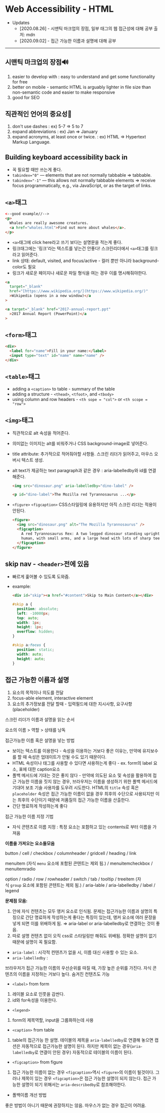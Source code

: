 # Web Accessibility - HTML

- Updates
  - [2020.08.26] - 시맨틱 마크업의 장점, 일부 태그의 웹 접근성에 대해 공부 출저: mdn
  - [2020.09.02] - 접근 가능한 이름과 설명에 대해 공부

---

## 시맨틱 마크업의 장점🔊

1. easier to develop with : easy to understand and get some functionality for free
2. better on mobile - semantic HTML is arguably lighter in file size than non-semantic code and easier to make responsive
3. good for SEO

## 직관적인 언어의 중요성🔎

1. don't use dashes : ex) 5-7 ⇒ 5 to 7
2. expand abbreviations : ex) Jan ⇒ January
3. expand acronyms, at least once or twice. : ex) HTML ⇒ Hypertext Markup Language.

## Building keyboard accessibility back in

- 꼭 필요할 때만 쓰는게 좋다.
- `tabindex="0"` — elements that are not normally tabbable ⇒ tabbable.
- `tabindex="-1"` — this allows not normally tabbable elements ⇒ receive focus programmatically, e.g., via JavaScript, or as the target of links.

## `<a>`태그

```html
<--good example//-->
<p>
  Whales are really awesome creatures.
  <a href="whales.html">Find out more about whales</a>.
</p>
```

- `<a>`태그에 click here라고 쓰기 보다는 설명문을 적는게 좋다.
- 링크태그에는 '링크'라는 텍스트를 넣는건 안좋다! 스크린리더에서 `<a>`태그를 링크라고 읽어준다.
- link 상태: default, visited, and focus/active - 컬러 뿐만 아니라 background-color도 필요
- 링크가 새로운 페이지나 새로운 파일 형식을 여는 경우 이를 명시해줘야한다.

```html
<a
  target="_blank"
  href="[https://www.wikipedia.org/](https://www.wikipedia.org/)"
  >Wikipedia (opens in a new window)</a
>

<a target="_blank" href="2017-annual-report.ppt"
  >2017 Annual Report (PowerPoint)</a
>
```

## `<form>`태그

```html
<div>
  <label for="name">Fill in your name:</label>
  <input type="text" id="name" name="name" />
</div>
```

## `<table>`태그

- adding a `<caption>` to table - summary of the table
- adding a structure - `<thead>`, `<tfoot>`, and `<tbody>`
- using column and row headers - `<th sope = "col">` or `<th scope = "row">`

## `<img>`태그

- 직관적으로 alt 속성을 적어준다.
- 의미없는 이미지는 alt를 비워주거나 CSS background-image로 넣어준다.
- title attribute: 추가적으로 적어줘야할 사항들. 스크린 리더가 읽어주고, 마우스 오버시 텍스트 생성.
- alt text가 제공하는 text paragraph과 같은 경우 : aria-labelledby와 id를 연결해준다.

  ```html
  <img src="dinosaur.png" aria-labelledby="dino-label" />

  <p id="dino-label">The Mozilla red Tyrannosaurus ...</p>
  ```

- `<figure>` `<figcaption>` CSS스타일링에 유용하지만 아직 스크린 리더는 적용이 안된다.

  ```html
  <figure>
    <img src="dinosaur.png" alt="The Mozilla Tyrannosaurus" />
    <figcaption>
      A red Tyrannosaurus Rex: A two legged dinosaur standing upright like a
      human, with small arms, and a large head with lots of sharp teeth.
    </figcaption>
  </figure>
  ```

## skip nav - `<header>`전에 있음

- 빠르게 훑어볼 수 있도록 도와줌.
- example:

  ```html
  <div id="skip"><a href="#content">Skip to Main Content</a></div>
  ```

  ```css
  #skip a {
    position: absolute;
    left: -10000px;
    top: auto;
    width: 1px;
    height: 1px;
    overflow: hidden;
  }

  #skip a:focus {
    position: static;
    width: auto;
    height: auto;
  }
  ```

## 접근 가능한 이름과 설명

1. 요소의 목적이나 의도를 전달
2. focus-able element, interactive element
3. 요소의 추가정보를 전달 할때 - 입력필드에 대한 지시사항, 요구사항 (placeholder)

스크린 리더가 이름과 설명을 읽는 순서

요소의 이름 > 역할 > 상태를 낭독

접근가능한 이름 혹은 설명을 넣는 방법

- 보이는 텍스트를 이용한다 - 속성을 이용하는 거보다 좋은 이유는, 만약에 유지보수를 할 때 속성은 업데이트가 안될 수도 있기 때문이다.
- HTML 속성이나 태그를 사용할 수 있다면 사용하는게 좋다 - ex. form의 label 요소, 표에 대한 caption요소
- 폴백 메서드에 기대는 것은 좋지 않다 - 만약에 의도된 요소 및 속성을 활용하여 접근 가능한 이름을 짓지 않는 경우, 브라우저는 이름을 생성하기 위한 폴백 메서드에 기대어 보조 기술 사용자를 도우려 시도한다. HTML의 `title` 속성 혹은 `placeholder` 속성은 접근 가능한 이름이 없을 경우 최후의 수단으로 사용되지만 이는 최후의 수단이기 때문에 저품질의 접근 가능한 이름을 산출한다.
- 간단 명료하게 작성하는게 좋다

접근 가능한 이름 지정 기법

- 자식 콘텐츠로 이름 지정 : 특정 요소는 포함하고 있는 contents로 부터 이름을 가져옴

**이름을 가져오는 요소들모음**

button / cell / checkbox / columnheader / gridcell / heading / link

menuitem (자식 `menu` 요소에 포함된 콘텐트는 제외 됨.) / menuitemcheckbox / menuitemradio

option / radio / row / rowheader / switch / tab / tooltip / treeitem (자식 `group` 요소에 포함된 콘텐트는 제외 됨.) / aria-lable / aria-labelledby / label / legend

**문제점 모음:**

1. <a></a> 안에 자식 컨텐츠는 모두 앵커 요소로 인식됨. 문제는 접근가능한 이름과 설명의 특징으로 간단 명료하게 작성하는게 좋다는 특징이 있는데, 앵커 요소에 여러 문장을 넣게 되면 이를 위배하게 됨. ⇒ aria-label or aria-labelledby로 연결하는 것이 좋음.
2. <tag></tag> 따로 설명 컨텐츠 없이 오직 css로 스타일링만 해줘도 위배됨. 정확한 설명이 없기 때문에 설명이 꼭 필요함.

- `aria-label` : 시각적 컨텐츠가 없을 시, 이름 대신 사용할 수 있는 요소.
- `aria-labelledby` :

브라우저가 접근 가능한 이름의 우선순위를 따질 때, 가장 높은 순위를 가진다. 자식 콘텐츠의 이름을 지정하는 거보다 높다. 숨겨진 컨텐츠도 가능

- `<label>` from form

1. 레이블 요소로 인풋을 감싼다.
2. id와 for속성을 이용한다.

- `<legend>`

1. form의 제목역할, input을 그룹화하는데 사용

- `<caption>` from table

1. table의 접근가능 한 설명. 테이블의 제목을 `aria-labelledby`로 연결해 놓으면 캡션은 자동적으로 접근가능한 설명이 된다. 하지만 제목이 없는 경우(`aria-labelledby`로 연결이 안된 경우) 자동적으로 테이블의 이름이 된다.

- `<figcaption>` from figure

1. 접근 가능한 이름이 없는 경우 `<figcaption>`역시 `<figure>`의 이름이 될것이다. 그러나 제목이 있는 경우 `<figcaption>`은 접근 가능한 설명이 되지 않는다. 접근 가능한 설명이 되기 위해서는 `aria-describedby`로 참조해야한다.

- 폴백이름 개선 방법

좋은 방법이 아니기 때문에 권장하지는 않음. 마우스가 없는 경우 접근이 어려움.
